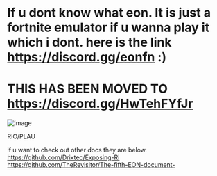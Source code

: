 # If u dont know what eon. It is just a fortnite emulator if u wanna play it which i dont. here is the link https://discord.gg/eonfn :)



# THIS HAS BEEN MOVED TO https://discord.gg/HwTehFYfJr




![image](https://github.com/user-attachments/assets/bfe9171a-a700-4f94-9df6-b46e10c51bb4)

RIO/PLAU



if u want to check out other docs they are below.
https://github.com/Drixtec/Exposing-Ri
https://github.com/TheRevisitor/The-fifth-EON-document-
